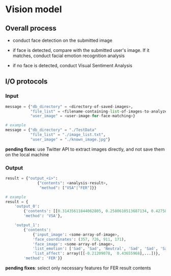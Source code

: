 # Vision model

## Overall process

* conduct face detection on the submitted image

* if face is detected, compare with the submitted user's image. If it matches, conduct facial emotion recognition analysis

* if no face is detected, conduct Visual Sentiment Analysis

## I/O protocols

### Input

``` python
message = {"db_directory" = <directory-of-saved-images>,
           "file_list" = <filename-containing-list-of-images-to-analyze>,
           "user_image" = <user-image-for-face-matching>}

# example
message = {"db_directory" = "./TestData"
           "file_list" = "./image_list.txt",
           "user_image" = "./known_image.jpg"}
```


**pending fixes**: use Twitter API to extract images directly, and not save them on the local machine

### Output

``` python
result = {"output_<i>":
              {"contents": <analysis-result>,
               "method": ["VSA"|"FER"]}}

# example
result = {
    'output_0': 
        {'contents': [[0.31435611844062805, 0.2580610513687134, 0.42758283019065857]], 
        'method': 'VSA'}, 

    'output_1': 
    	{'contents': 
            {'input_image': <some-array-of-image>, 
            'face_coordinates': (357, 726, 911, 171), 
            'face_image': <some-array-of-image>, 
            'list_emotion': ['Sad', 'Sad', 'Neutral', 'Sad', 'Sad', 'Sad', 'Neutral', 'Neutral', 'Neutral', 'Sad'], 
            'list_affect': array([[-0.21209078,  0.43655968],...])}, 
        'method': 'FER'}}
```

**pending fixes**: select only necessary features for FER result contents